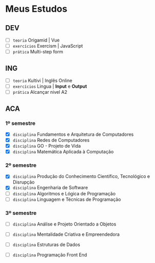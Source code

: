 # Meus Estudos

## DEV
- [ ] `teoria` Origamid | Vue
- [ ] `exercícios` Exercism | JavaScript
- [ ] `prática` Multi-step form

## ING
- [ ] `teoria` Kultivi | Inglês Online
- [ ] `exercícios` Lingua | **Input** e **Output**
- [ ] `prática` Alcançar nivel A2

## ACA
### 1º semestre
- [X] `disciplina` Fundamentos e Arquitetura de Computadores
- [X] `disciplina` Redes de Computadores
- [X] `disciplina` GO - Projeto de Vida
- [X] `disciplina` Matemática Aplicada à Computação

### 2º semestre
- [X] `disciplina` Produção do Conhecimento Científico, Tecnológico e Disrupção
- [X] `disciplina` Engenharia de Software
- [ ] `disciplina` Algoritmos e Lógica de Programação
- [ ] `disciplina` Linguagem e Técnicas de Programação

### 3º semestre
- [ ] `disciplina` Análise e Projeto Orientado a Objetos
- [ ] `disciplina` Mentalidade Criativa e Empreendedora
- [ ] `disciplina` Estruturas de Dados
- [ ] `disciplina` Programação Front End

